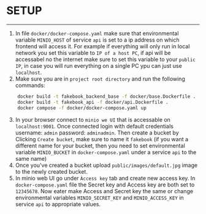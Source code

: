 # SETUP

--------------
1. In file `docker/docker-compose.yaml` make sure that environmental variable `MINIO_HOST` of service `api` is set to a ip address on which frontend will access it. For example if everything will only run in local network you set this variable to `IP of a host PC`, if api will be accessabel no the internet make sure to set this variable to your `public IP`, in case you will run everything on a single PC ypu can just use `localhost`.
2. Make sure you are in `project root directory` and run the following commands:
   
```sh
    docker build -t fakebook_backend_base -f docker/base.Dockerfile .
    docker build -t fakebook_api -f docker/api.Dockerfile .
    docker compose -f docker/docker-compose.yaml up
```

3. In your browser connect to `minio we UI` that is accessable on `localhost:9001`. Once connected login with default credentials username: `admin` password: `adminadmin`. Then create a bucket by Clicking `Create bucket`, make sure to name it `fakebook` (if you want a different name for your bucket, then you need to set environmental variable `MINIO_BUCKET` in `docker-compose.yaml` under a service `api` to the same name)
4. Once you've created a bucket upload `public/images/default.jpg` image to the newly created bucket.
5. In minio web UI go under `Àccess key` tab and create new access key. In `docker-compose.yaml` file the Secret key and Access key are both set to `12345678`. Now eater make Access and Secret key the same or change environmental variables `MINIO_SECRET_KEY` and `MINIO_ACCESS_KEY` in service `api` to appropriate values.

